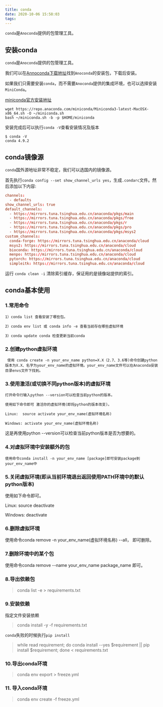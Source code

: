 ```yaml
---
title: conda
date: 2020-10-06 15:58:03
tags:
---
```


`conda`是`Anoconda`提供的包管理工具。

<!-- more -->

## 安装conda

`conda`是`Anoconda`提供的包管理工具。

我们可以在[Annoconda下载地址](https://repo.anaconda.com/archive/)找到`Anoconda`的安装包，下载后安装。

如果我们只需要安装`conda`，而不需要`Anoconda`提供的集成环境，也可以选择安装`MiniConda`。

[miniconda官方安装地址](https://docs.conda.io/projects/conda/en/latest/user-guide/install/)

```shell
wget https://repo.anaconda.com/miniconda/Miniconda3-latest-MacOSX-x86_64.sh -O ~/miniconda.sh
bash ~/miniconda.sh -b -p $HOME/miniconda
```

安装完成后可以执行`conda -V`查看安装情况及版本

```shell
$ conda -V
conda 4.9.2
```

## conda镜像源

`conda`国外源地址非常不稳定，我们可以选国内的镜像源。

首先执行`conda config --set show_channel_urls yes`，生成`.condarc`文件。然后添加以下内容:

```conf
channels:
  - defaults
show_channel_urls: true
default_channels:
  - https://mirrors.tuna.tsinghua.edu.cn/anaconda/pkgs/main
  - https://mirrors.tuna.tsinghua.edu.cn/anaconda/pkgs/free
  - https://mirrors.tuna.tsinghua.edu.cn/anaconda/pkgs/r
  - https://mirrors.tuna.tsinghua.edu.cn/anaconda/pkgs/pro
  - https://mirrors.tuna.tsinghua.edu.cn/anaconda/pkgs/msys2
custom_channels:
  conda-forge: https://mirrors.tuna.tsinghua.edu.cn/anaconda/cloud
  msys2: https://mirrors.tuna.tsinghua.edu.cn/anaconda/cloud
  bioconda: https://mirrors.tuna.tsinghua.edu.cn/anaconda/cloud
  menpo: https://mirrors.tuna.tsinghua.edu.cn/anaconda/cloud
  pytorch: https://mirrors.tuna.tsinghua.edu.cn/anaconda/cloud
  simpleitk: https://mirrors.tuna.tsinghua.edu.cn/anaconda/cloud
```

运行 `conda clean -i` 清除索引缓存，保证用的是镜像站提供的索引。


## conda基本使用

### 1.常用命令

```
1）conda list 查看安装了哪些包。

2）conda env list 或 conda info -e 查看当前存在哪些虚拟环境

3）conda update conda 检查更新当前conda
```


### 2.创建python虚拟环境


     使用 conda create -n your_env_name python=X.X（2.7、3.6等)命令创建python版本为X.X、名字为your_env_name的虚拟环境。your_env_name文件可以在Anaconda安装目录envs文件下找到。

### 3.使用激活(或切换不同python版本)的虚拟环境

    打开命令行输入python --version可以检查当前python的版本。

    使用如下命令即可 激活你的虚拟环境(即将python的版本改变)。

    Linux:  source activate your_env_name(虚拟环境名称)

    Windows: activate your_env_name(虚拟环境名称)

   这是再使用python --version可以检查当前python版本是否为想要的。

### 4.对虚拟环境中安装额外的包

    使用命令conda install -n your_env_name [package]即可安装package到your_env_name中

### 5.关闭虚拟环境(即从当前环境退出返回使用PATH环境中的默认python版本)

   使用如下命令即可。

   Linux: source deactivate

   Windows: deactivate

### 6.删除虚拟环境

   使用命令conda remove -n your_env_name(虚拟环境名称) --all， 即可删除。

### 7.删除环境中的某个包

   使用命令conda remove --name your_env_name  package_name 即可。


### 8.导出依赖包

> conda list -e > requirements.txt


### 9.安装依赖

指定文件安装依赖

> conda install -y -f requirements.txt

`conda`失败的时候执行`pip install`

> while read requirement; do conda install --yes $requirement || pip install $requirement; done < requirements.txt 


### 10.导出conda环境

> conda env export > freeze.yml

### 11. 导入conda环境

> conda env create -f freeze.yml
